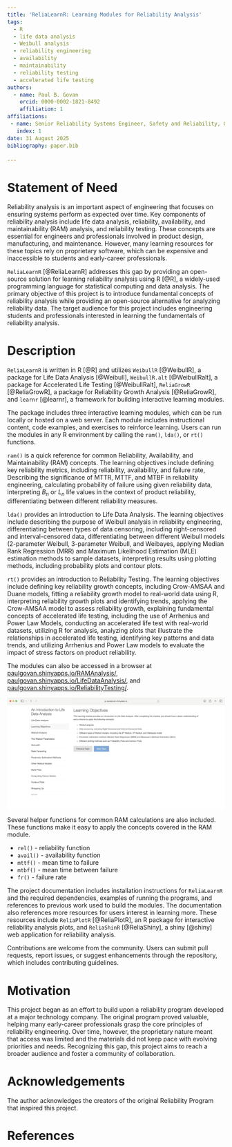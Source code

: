 ```yaml
---
title: 'ReliaLearnR: Learning Modules for Reliability Analysis'
tags:
  - R
  - life data analysis
  - Weibull analysis
  - reliability engineering
  - availability
  - maintainability
  - reliability testing
  - accelerated life testing
authors:
  - name: Paul B. Govan
    orcid: 0000-0002-1821-8492
    affiliation: 1
affiliations:
 - name: Senior Reliability Systems Engineer, Safety and Reliability, GE Aerospace
   index: 1
date: 31 August 2025
bibliography: paper.bib

---
```


# Statement of Need

Reliability analysis is an important aspect of engineering that focuses on ensuring
systems perform as expected over time. Key components of reliability analysis include
life data analysis, reliability, availability, and maintainability (RAM) analysis,
and reliability testing. These concepts are essential for engineers and professionals
involved in product design, manufacturing, and maintenance. However, many learning resources
for these topics rely on proprietary software, which can be expensive and inaccessible
to students and early-career professionals. 

`ReliaLearnR` [@ReliaLearnR] addresses this gap by providing an open-source
solution for learning reliability analysis using R [@R], a widely-used programming
language for statistical computing and data analysis. The primary objective of this
project is to introduce fundamental concepts of reliability analysis while providing
an open-source alternative for analyzing reliability data. The target audience for
this project includes engineering students and professionals interested
in learning the fundamentals of reliability analysis.

# Description

`ReliaLearnR` is written in R [@R] and utilizes `WeibullR` [@WeibullR], a 
package for Life Data Analysis [@Weibull], `WeibullR.alt` [@WeibullRalt], a package
for Accelerated Life Testing [@WeibullRalt], `ReliaGrowR` [@ReliaGrowR], a package
for Reliability Growth Analysis [@ReliaGrowR], and `learnr` [@learnr], a framework for building 
interactive learning modules.  

The package includes three interactive learning modules, which can be run locally or
hosted on a web server. Each module includes instructional content, code examples,
and exercises to reinforce learning. Users can run the modules in any R environment 
by calling the `ram()`, `lda()`, or `rt()` functions.

`ram()` is a quick reference for common Reliability, Availability, and Maintainability
(RAM) concepts. The learning objectives include defining key reliability metrics, 
including reliability, availability, and failure rate, Describing the significance 
of MTTR, MTTF, and MTBF in reliability engineering, calculating probability of failure 
using given reliability data, interpreting $B_n$ or $L_n$ life values in the context 
of product reliability, differentiating between different reliability measures. 

`lda()` provides an introduction to Life Data Analysis. 
The learning objectives include describing the purpose of Weibull analysis in reliability 
engineering, differentiating between types of data censoring, including right-censored 
and interval-censored data, differentiating between different Weibull models (2-parameter 
Weibull, 3-parameter Weibull, and Weibayes, applying Median Rank Regression (MRR) 
and Maximum Likelihood Estimation (MLE) estimation methods to sample datasets, interpreting
results using plotting methods, including probability plots and contour plots. 

`rt()` provides an introduction to Reliability Testing. The 
learning objectives include defining key reliability growth concepts, including 
Crow-AMSAA and Duane models, fitting a reliability growth model to real-world data
using R, interpreting reliability growth plots and identifying trends, applying 
the Crow-AMSAA model to assess reliability growth, explaining fundamental concepts
of accelerated life testing, including the use of Arrhenius and Power Law Models, 
conducting an accelerated life test with real-world datasets, utilizing R for analysis,
analyzing plots that illustrate the relationships in accelerated life testing, identifying
key patterns and data trends, and utilizing Arrhenius and Power Law models to evaluate 
the impact of stress factors on product reliability. 

The modules can also be accessed in a browser at 
[paulgovan.shinyapps.io/RAMAnalysis/](https://paulgovan.shinyapps.io/RAMAnalysis/), 
[paulgovan.shinyapps.io/LifeDataAnalysis/](https://paulgovan.shinyapps.io/LifeDataAnalysis/), 
and [paulgovan.shinyapps.io/ReliabilityTesting/](https://paulgovan.shinyapps.io/ReliabilityTesting/).

![](https://github.com/paulgovan/ReliaLearnR/blob/master/inst/paper/ReliaLearnR.png?raw=true)<!-- -->

Several helper functions for common RAM calculations are also included. These functions
make it easy to apply the concepts covered in the RAM module.

* `rel()` - reliability function
* `avail()` - availability function
* `mttf()` - mean time to failure
* `mtbf()` - mean time between failure
* `fr()` - failure rate

The project documentation includes installation instructions for `ReliaLearnR`
and the required dependencies, examples of running the programs, and references 
to previous work used to build the modules. The documentation also references more
resources for users interest in learning more. These resources include 
`ReliaPlotR` [@ReliaPlotR], an R package for interactive reliability analysis
plots, and `ReliaShinR` [@ReliaShiny], a shiny [@shiny] web application for 
reliability analysis.

Contributions are welcome from the community. Users can submit pull requests, 
report issues, or suggest enhancements through the repository, which includes contributing guidelines.

# Motivation

This project began as an effort to build upon a reliability program developed at 
a major technology company. The original program proved valuable, helping many 
early-career professionals grasp the core principles of reliability engineering.
Over time, however, the proprietary nature meant that access was limited and the 
materials did not keep pace with evolving priorities and needs. Recognizing this gap, 
this project aims to reach a broader audience and foster a community 
of collaboration. 

# Acknowledgements

The author acknowledges the creators of the original Reliability Program that inspired
this project.

# References
